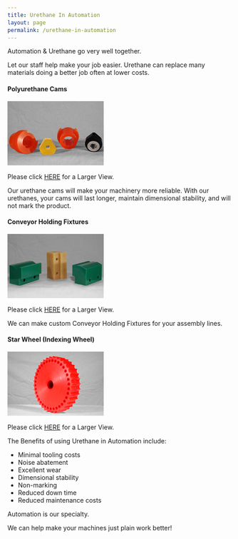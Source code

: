 ```yaml
---
title: Urethane In Automation
layout: page
permalink: /urethane-in-automation
---
```


Automation & Urethane go very well together.

Let our staff help make your job easier. Urethane can replace many materials doing a better job often at lower costs.

#### Polyurethane Cams

![Urethane Cams](/img/cams3.jpg)

Please click [HERE](/img/cams6.jpg) for a Larger View.

Our urethane cams will make your machinery more reliable. With our urethanes, your cams will last longer, maintain dimensional stability, and will not mark the product.

#### Conveyor Holding Fixtures

![Conveyor Holding Fixture](/img/conveyerholdingfixtures3.1.jpg)

Please click [HERE](/img/conveyerholdingfixtures6.jpg) for a Larger View.

We can make custom Conveyor Holding Fixtures for your assembly lines.

#### Star Wheel (Indexing Wheel)

![Star Wheel Indexing Wheel](/img/R3.jpg)

Please click [HERE](/img/R6.jpg) for a Larger View.

The Benefits of using Urethane in Automation include:

- Minimal tooling costs
- Noise abatement
- Excellent wear
- Dimensional stability
- Non-marking
- Reduced down time
- Reduced maintenance costs

Automation is our specialty.

We can help make your machines just plain work better!
